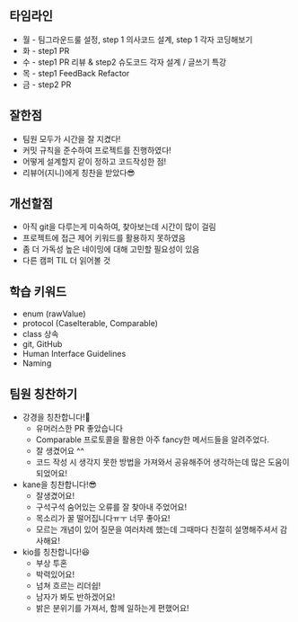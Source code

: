## 타임라인

- 월 - 팀그라운드룰 설정, step 1 의사코드 설계, step 1 각자 코딩해보기
- 화 - step1 PR
- 수 - step1 PR 리뷰 & step2 슈도코드 각자 설계 / 글쓰기 특강
- 목 - step1 FeedBack Refactor
- 금 - step2 PR

## 잘한점

- 팀원 모두가 시간을 잘 지켰다!
- 커밋 규칙을 준수하여 프로젝트를 진행하였다!
- 어떻게 설계할지 같이 정하고 코드작성한 점!
- 리뷰어(지니)에게 칭찬을 받았다😎

## 개선할점

- 아직 git을 다루는게 미숙하여, 찾아보는데 시간이 많이 걸림
- 프로젝트에 접근 제어 키워드를 활용하지 못하였음
- 좀 더 가독성 높은 네이밍에 대해 고민할 필요성이 있음
- 다른 캠퍼 TIL 더 읽어볼 것

## 학습 키워드

- enum (rawValue)
- protocol (CaseIterable, Comparable)
- class 상속
- git, GitHub
- Human Interface Guidelines
- Naming

## 팀원 칭찬하기

- 강경을 칭찬합니다!🥳
  - 유머러스한 PR 좋았습니다
  - Comparable 프로토콜을 활용한 아주 fancy한 메서드들을 알려주었다.
  - 잘 생겼어요 ^^
  - 코드 작성 시 생각지 못한 방법을 가져와서 공유해주어 생각하는데 많은 도움이 되었어요!
- kane을 칭찬합니다!😎
  - 잘생겼어요!
  - 구석구석 숨어있는 오류를 잘 찾아내 주었어요!
  - 목소리가 꿀 떨어집니다ㅠㅜ 너무 좋아요!
  - 모르는 개념이 있어 질문을 여러차례 했는데 그때마다 친절히 설명해주셔서 감사해요!
- kio를 칭찬합니다!😆
  - 부상 투혼
  - 박력있어요!
  - 넘쳐 흐르는 리더쉽!
  - 남자가 봐도 반하겠어요!
  - 밝은 분위기를 가져서, 함께 일하는게 편했어요!
